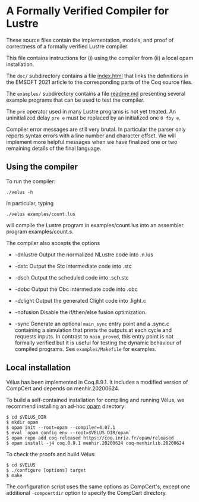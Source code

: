# A Formally Verified Compiler for Lustre

These source files contain the implementation, models, and proof of
correctness of a formally verified Lustre compiler

This file contains instructions for (i) using the compiler from (ii) a local 
opam installation.

The `doc/` subdirectory contains a file [index.html](doc/index.html) that 
links the definitions in the EMSOFT 2021 article to the corresponding parts 
of the Coq source files.

The `examples/` subdirectory contains a file [readme.md](examples/readme.md) 
presenting several example programs that can be used to test the compiler.

The `pre` operator used in many Lustre programs is not yet treated.
An uninitialized delay `pre e` must be replaced by an initialized one `0 fby e`.

Compiler error messages are still very brutal. In particular the parser only
reports syntax errors with a line number and character offset. We will
implement more helpful messages when we have finalized one or two remaining
details of the final language.

## Using the compiler

To run the compiler:

    ./velus -h

In particular, typing

    ./velus examples/count.lus

will compile the Lustre program in examples/count.lus into an assembler
program examples/count.s.

The compiler also accepts the options

* -dnlustre
  Output the normalized NLustre code into <file>.n.lus

* -dstc
  Output the Stc intermediate code into <file>.stc

* -dsch
  Output the scheduled code into <file>.sch.stc

* -dobc
  Output the Obc intermediate code into <file>.obc

* -dclight
  Output the generated Clight code into <file>.light.c

* -nofusion
  Disable the if/then/else fusion optimization.

* -sync
  Generate an optional `main_sync` entry point and a <file>.sync.c
  containing a simulation that prints the outputs at each cycle and requests
  inputs. In contrast to `main_proved`, this entry point is not formally verified
  but it is useful for testing the dynamic behaviour of compiled programs.
  See `examples/Makefile` for examples.

## Local installation

Vélus has been implemented in Coq.8.9.1. It includes a
modified version of CompCert and depends on menhir.20200624.

To build a self-contained installation for compiling and running
Vélus, we recommend installing an ad-hoc
[opam](https://opam.ocaml.org/) directory:

    $ cd $VELUS_DIR
    $ mkdir opam
    $ opam init --root=opam --compiler=4.07.1
    $ eval `opam config env --root=$VELUS_DIR/opam`
    $ opam repo add coq-released https://coq.inria.fr/opam/released
    $ opam install -j4 coq.8.9.1 menhir.20200624 coq-menhirlib.20200624

To check the proofs and build Vélus:

    $ cd $VELUS
    $ ./configure [options] target
    $ make

The configuration script uses the same options as CompCert's, except one
additional `-compcertdir` option to specify the CompCert directory.

